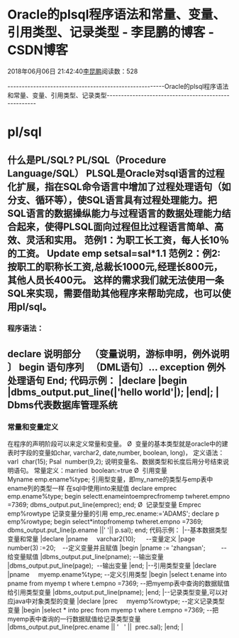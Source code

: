 
# Oracle的plsql程序语法和常量、变量、引用类型、记录类型 - 李昆鹏的博客 - CSDN博客


2018年06月06日 21:42:40[李昆鹏](https://me.csdn.net/weixin_41547486)阅读数：528


-------------------------------------------------------Oracle的plsql程序语法和常量、变量、引用类型、记录类型-----------------------------------------------------
# pl/sql
什么是PL/SQL?
PL/SQL（Procedure Language/SQL）
PLSQL是Oracle对sql语言的过程化扩展，指在SQL命令语言中增加了过程处理语句（如分支、循环等），使SQL语言具有过程处理能力。把SQL语言的数据操纵能力与过程语言的数据处理能力结合起来，使得PLSQL面向过程但比过程语言简单、高效、灵活和实用。
范例1：为职工长工资，每人长10％的工资。
Update emp setsal=sal*1.1
范例2：例2: 按职工的职称长工资,总裁长1000元,经理长800元，其他人员长400元。
这样的需求我们就无法使用一条SQL来实现，需要借助其他程序来帮助完成，也可以使用pl/sql。
-----------------------------------------------------------------------------------------------------
### 程序语法：
declare
说明部分    （变量说明，游标申明，例外说明 〕
begin
语句序列   （DML语句〕…
exception
例外处理语句
End;
代码示例：
|declare
|begin
|dbms_output.put_line(|'hello world'|);
|end|;
|
Dbms代表数据库管理系统
--------------------------------------------------------------------------------------
### 常量和变量定义
在程序的声明阶段可以来定义常量和变量。
Ø  变量的基本类型就是oracle中的建表时字段的变量如char, varchar2, date,number, boolean, long)，
定义语法：varl  char(15);
Psal  number(9,2);
说明变量名、数据类型和长度后用分号结束说明语句。
常量定义：married  boolean:=true
Ø  引用变量
Myname emp.ename%type;
引用型变量，即my_name的类型与emp表中ename列的类型一样
在sql中使用into来赋值
declare
emprec emp.ename%type;
begin
selectt.enameintoemprecfromemp twheret.empno =7369;
dbms_output.put_line(emprec);
end;
Ø  记录型变量
Emprec  emp%rowtype
记录变量分量的引用
emp_rec.ename:='ADAMS';
declare
p emp%rowtype;
begin
select*intopfromemp twheret.empno =7369;
dbms_output.put_line(p.ename ||' '|| p.sal);
end;
代码示例：
|--基本数据类型变量和常量
|declare
|pname     varchar2(10);      --变量定义
|page      number(3) :=20;    --定义变量并且赋值
|begin
|pname := 'zhangsan';         --给变量赋值
|dbms_output.put_line(pname); --输出变量
|dbms_output.put_line(page);  --输出变量
|end;
|--引用类型变量
|declare
|pname     myemp.ename%type; --定义引用类型
|begin
|select t.ename into pname from myemp t where t.empno =7369; --把myemp表中查询的数据赋值给引用类型变量
|dbms_output.put_line(pname);
|end;
|--记录类型变量,可以对应java中对象类型的变量
|declare
|prec     myemp%rowtype; --定义记录类型变量
|begin
|select * into prec from myemp t where t.empno =7369; --把myemp表中查询的一行数据赋值给记录类型变量
|dbms_output.put_line(prec.ename || '    ' ||  prec.sal);
|end;
|


